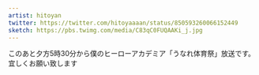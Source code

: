 ```yaml
---
artist: hitoyan
twitter: https://twitter.com/hitoyaaaan/status/850593260066152449
sketch: https://pbs.twimg.com/media/C83qC0FUQAAKi_j.jpg
---
```

このあと夕方5時30分から僕のヒーローアカデミア「うなれ体育祭」放送です。宜しくお願い致します